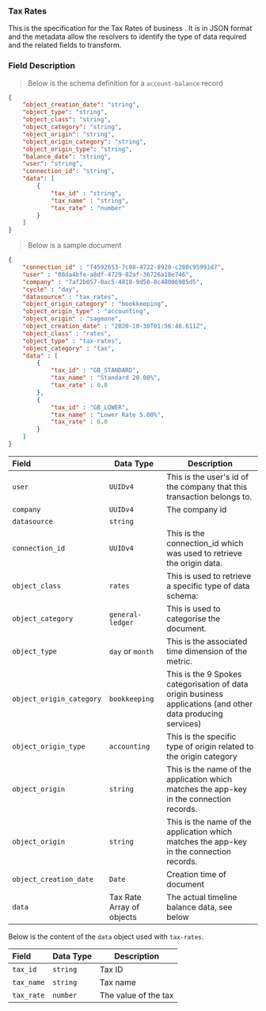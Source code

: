 ### Tax Rates

This is the specification for the Tax Rates of business . It is in JSON format and the metadata allow the resolvers to identify the type of data required and the related fields to transform.

### Field Description

> Below is the schema definition for a `account-balance` record

```json
{
    "object_creation_date": "string",
    "object_type": "string",
    "object_class": "string",
    "object_category": "string",
    "object_origin": "string",
    "object_origin_category": "string",
    "object_origin_type": "string",
    "balance_date": "string",
    "user": "string",
    "connection_id": "string",
    "data": [
        {
            "tax_id" : "string",
            "tax_name" : "string",
            "tax_rate" : "number"
        }
    ]
}
```

> Below is a sample document

```json
{
    "connection_id" : "f4592653-7c08-4722-8920-c280c95991d7",
    "user" : "08da4bfe-a8df-4729-82af-36726a18e746",
    "company" : "7af2b057-0ac5-4818-9d50-0c48006985d5",
    "cycle" : "day",
    "datasource" : "tax_rates",
    "object_origin_category" : "bookkeeping",
    "object_origin_type" : "accounting",
    "object_origin" : "sageone",
    "object_creation_date" : "2020-10-30T01:56:46.611Z",
    "object_class" : "rates",
    "object_type" : "tax-rates",
    "object_category" : "tax",
    "data" : [
        {
            "tax_id" : "GB_STANDARD",
            "tax_name" : "Standard 20.00%",
            "tax_rate" : 0.0
        },
        {
            "tax_id" : "GB_LOWER",
            "tax_name" : "Lower Rate 5.00%",
            "tax_rate" : 0.0
        }
    ]
}
```

| Field                    | Data Type               | Description                                                                                                  |
| :----------------------- | ----------------------- | ------------------------------------------------------------------------------------------------------------ |
| `user`                   | `UUIDv4`                | This is the user's id of the company that this transaction belongs to.                                       |
| `company`                | `UUIDv4`                | The company id                                                                                               |
| `datasource`             | `string`                |                                                                                                              |
| `connection_id`          | `UUIDv4`                | This is the connection_id which was used to retrieve the origin data.                                        |
| `object_class`           | `rates`       | This is used to retrieve a specific type of data schema:                                                               |
| `object_category`        | `general-ledger`        | This is used to categorise the document.                                                                     |
| `object_type`            | `day` or `month`        | This is the associated time dimension of the metric.                                                         |
| `object_origin_category` | `bookkeeping`           | This is the 9 Spokes categorisation of data origin business applications (and other data producing services) |
| `object_origin_type`     | `accounting`            | This is the specific type of origin related to the origin category                                           |
| `object_origin`          | `string`                | This is the name of the application which matches the app-key in the connection records.                     |
| `object_origin`          | `string`                | This is the name of the application which matches the app-key in the connection records.                     |
| `object_creation_date`   | `Date`                  | Creation time of document                                                                                    |
| `data`                   | Tax Rate Array of objects | The actual timeline balance data, see below                                                                |

Below is the content of the `data` object used with `tax-rates`.

| Field                | Data Type              | Description                                                                                                               |
| :------------------- | ---------------------- | --------------------------------------------------------------------------------------------------------------------------|
| `tax_id`             | `string`               | Tax ID                                                                                                                    |
| `tax_name`           | `string`               | Tax name                                                                                                                  |
| `tax_rate`           | `number`               | The value of the tax                                                                                                      |
